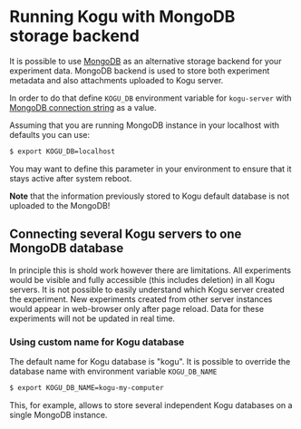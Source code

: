 # Running Kogu with MongoDB storage backend

It is possible to use [MongoDB](https://www.mongodb.com/) as an alternative storage backend for your experiment data. MongoDB backend is used to store both experiment metadata and also attachments uploaded to Kogu server. 

In order to do that define ```KOGU_DB``` environment variable for ```kogu-server``` with [MongoDB connection string](https://docs.mongodb.com/manual/reference/connection-string/) as a value.

Assuming that you are running MongoDB instance in your localhost with defaults you can use:

```bash
$ export KOGU_DB=localhost
```
You may want to define this parameter in your environment to ensure that it stays active after system reboot.

**Note** that the information previously stored to Kogu default database is not uploaded to the MongoDB!

## Connecting several Kogu servers to one MongoDB database
In principle this is shold work however there are limitations.
All experiments would be visible and fully accessible (this includes deletion) in all Kogu servers. It is not possible to easily understand which Kogu server created the experiment. New experiments created from other server instances would appear in web-browser only after page reload. Data for these experiments will not be updated in real time. 

### Using custom name for Kogu database
The default name for Kogu database is "kogu". It is possible to override the database name with environment variable ```KOGU_DB_NAME```

```bash
$ export KOGU_DB_NAME=kogu-my-computer
```
This, for example, allows to store several independent Kogu databases on a single MongoDB instance. 